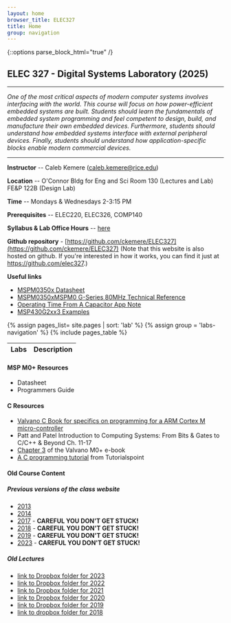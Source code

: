 ```yaml
---
layout: home
browser_title: ELEC327
title: Home
group: navigation
---
```


{::options parse_block_html="true" /}

## ELEC 327 - Digital Systems Laboratory (2025)

---

_One of the most critical aspects of modern computer systems involves interfacing with the
world. This course will focus on how power-efficient embedded systems are built. Students
should learn the fundamentals of embedded system programming and feel competent to design,
build, and manufacture their own embedded devices. Furthermore, students should understand
how embedded systems interface with external peripheral devices. Finally, students should
understand how application-specific blocks enable modern commercial devices._

---

<div class="row">

<div class="col-md-6">

**Instructor** -- Caleb Kemere (caleb.kemere@rice.edu)

**Location** -- O'Connor Bldg for Eng and Sci Room 130 (Lectures and Lab) FE&P 122B (Design Lab)

**Time** -- Mondays & Wednesdays 2-3:15 PM

**Prerequisites** -- ELEC220, ELEC326, COMP140

**Syllabus & Lab Office Hours** -- [here](/syllabus.html)

**Github repository** -
[https://github.com/ckemere/ELEC327](https://github.com/ckemere/ELEC327) (Note that this
website is also hosted on github. If you're interested in how it works, you can find it just at
https://github.com/elec327.)

**Useful links**

  + [MSPM0350x Datasheet](assets/documents/mspm0g3507.pdf)
  + [MSPM0350xMSPM0 G-Series 80MHz Technical Reference](assets/documents/slau846b.pdf)
  + [Operating Time From A Capacitor App Note](assets/documents/slaaei3-operating_time_from_a_capacitor.pdf)
  + [MSP430G2xx3 Examples](assets/documents/slac485e.zip)



</div>

<div class="col-md-6">

<table class="table table-bordered">
<thead>
  <tr><th>Labs</th><th>Description</th></tr>
</thead>
<tbody>
  {% assign pages_list= site.pages  | sort: 'lab' %}
  {% assign group = 'labs-navigation' %}
  {% include pages_table %}
</tbody>
</table>

</div>
</div>

#### MSP M0+ Resources
  + Datasheet
  + Programmers Guide

#### C Resources

  + [Valvano C Book for specifics on programming for a ARM Cortex M micro-controller](https://users.ece.utexas.edu/~valvano/embed/toc1.htm)
  + Patt and Patel Introduction to Computing Systems: From Bits & Gates to C/C++ & Beyond Ch. 11-17
  + [Chapter 3](https://users.ece.utexas.edu/~valvano/mspm0/ebook/Ch3_SoftwareDesign.html) of the Valvano M0+ e-book
  + [A C programming tutorial](https://users.ece.utexas.edu/~valvano/mspm0/ebook/Ch3_SoftwareDesign.html) from Tutorialspoint


#### Old Course Content

##### Previous versions of the class website

  + [2013](http://dsp.rice.edu/elec327-2013)
  + [2014](http://dsp.rice.edu/elec327-2014)
  + [2017](http://elec327.github.io/2017) - **CAREFUL YOU DON'T GET STUCK!**
  + [2018](http://elec327.github.io/2018) - **CAREFUL YOU DON'T GET STUCK!**
  + [2019](http://elec327.github.io/2019) - **CAREFUL YOU DON'T GET STUCK!**
  + [2023](http://elec327.github.io/2023) - **CAREFUL YOU DON'T GET STUCK!**

##### Old Lectures

  + [link to Dropbox folder for 2023](https://www.dropbox.com/sh/cdhfke2z5ei7yox/AAAH6RoPw1t7u4mZVjz3Dm_Ca?dl=0)
  + [link to Dropbox folder for 2022](https://www.dropbox.com/sh/fm5q04qsg7ndzdu/AAB1uFuNtMVNyuNYrUtYK4SKa?dl=0)
  + [link to Dropbox folder for 2021](https://www.dropbox.com/sh/gpzajdxxvakqnit/AADe0Unaett7n7GcfhxWl_R-a?dl=0)
  + [link to Dropbox folder for 2020](https://www.dropbox.com/sh/qco0mkogrgpxz7m/AACRTTyxawHX6kcf-IQu48XZa?dl=0)
  + [link to Dropbox folder for 2019](https://www.dropbox.com/sh/fvg3qvzeby1qnyu/AACYieJX3GsY5ZZOm41a28yda?dl=0)
  + [link to dropbox folder for 2018](https://www.dropbox.com/sh/iikqf8u242ekwe0/AAAj8hoVQ5VoL5WWNx3OUct7a?dl=0)

